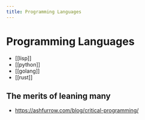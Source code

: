 ```yaml
---
title: Programming Languages
---
```


# Programming Languages

- [[lisp]]
- [[python]]
- [[golang]]
- [[rust]]

## The merits of leaning many

- https://ashfurrow.com/blog/critical-programming/
